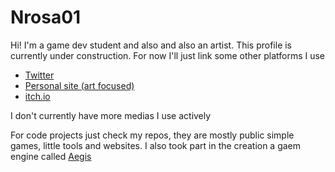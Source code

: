 # Nrosa01

Hi! I'm a game dev student and also and also an artist. This profile is currently under construction. For now I'll just link some other platforms I use

- [Twitter](https://twitter.com/rionisguild)
- [Personal site (art focused)](https://www.rioni.es)
- [itch.io](https://rioni.itch.io/)

I don't currently have more medias I use actively

For code projects just check my repos, they are mostly public simple games, little tools and websites. 
I also took part in the creation a gaem engine called [Aegis](https://github.com/Proyecto3Grupo02/Aegis/tree/main)
